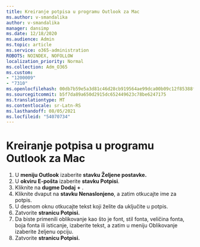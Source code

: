 ```yaml
---
title: Kreiranje potpisa u programu Outlook za Mac
ms.author: v-smandalika
author: v-smandalika
manager: dansimp
ms.date: 12/18/2020
ms.audience: Admin
ms.topic: article
ms.service: o365-administration
ROBOTS: NOINDEX, NOFOLLOW
localization_priority: Normal
ms.collection: Adm_O365
ms.custom:
- "1200009"
- "7310"
ms.openlocfilehash: 00db7b59e5a3d81c46d28cb919564ae99dca00b09c12f85388f5c419647dad01
ms.sourcegitcommit: b5f7da89a650d2915dc652449623c78be6247175
ms.translationtype: MT
ms.contentlocale: sr-Latn-RS
ms.lasthandoff: 08/05/2021
ms.locfileid: "54070734"
---
```

# <a name="create-a-signature-in-outlook-for-mac"></a>Kreiranje potpisa u programu Outlook za Mac

1.  U **meniju Outlook** izaberite **stavku Željene postavke.**
2.  U **okviru E-pošta** izaberite **stavku Potpisi**.
3.  Kliknite na **dugme Dodaj** **+** .
4.  Kliknite dvaput na **stavku Nenaslonjeno**, a zatim otkucajte ime za potpis.
5.  U desnom oknu otkucajte tekst koji želite da uključite u potpis.
6.  Zatvorite **stranicu Potpisi.**
7.  Da biste primenili oblikovanje kao što je font, stil fonta, veličina fonta, boja fonta ili isticanje, izaberite tekst, a zatim u meniju Oblikovanje izaberite željenu opciju.
8.  Zatvorite **stranicu Potpisi.**
